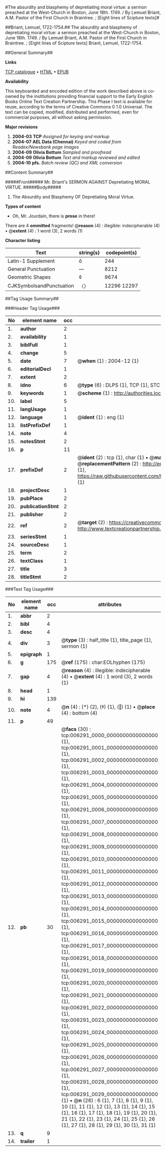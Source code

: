 #The absurdity and blasphemy of depretiating moral virtue: a sermon preached at the West-Church in Boston, June 18th. 1749. / By Lemuel Briant, A.M. Pastor of the First Church in Braintree. ; [Eight lines of Scipture texts]#

##Briant, Lemuel, 1722-1754.##
The absurdity and blasphemy of depretiating moral virtue: a sermon preached at the West-Church in Boston, June 18th. 1749. / By Lemuel Briant, A.M. Pastor of the First Church in Braintree. ; [Eight lines of Scipture texts]
Briant, Lemuel, 1722-1754.

##General Summary##

**Links**

[TCP catalogue](http://www.ota.ox.ac.uk/tcp/)  • 
[HTML](http://tei.it.ox.ac.uk/tcp/Texts-HTML/free/N05/N05016.html)  • 
[EPUB](http://tei.it.ox.ac.uk/tcp/Texts-EPUB/free/N05/N05016.epub)

**Availability**

This keyboarded and encoded edition of the
	       work described above is co-owned by the institutions
	       providing financial support to the Early English Books
	       Online Text Creation Partnership. This Phase I text is
	       available for reuse, according to the terms of Creative
	       Commons 0 1.0 Universal. The text can be copied,
	       modified, distributed and performed, even for
	       commercial purposes, all without asking permission.

**Major revisions**

1. __2004-03__ __TCP__ *Assigned for keying and markup*
1. __2004-07__ __AEL Data (Chennai)__ *Keyed and coded from Readex/Newsbank page images*
1. __2004-09__ __Olivia Bottum__ *Sampled and proofread*
1. __2004-09__ __Olivia Bottum__ *Text and markup reviewed and edited*
1. __2004-10__ __pfs.__ *Batch review (QC) and XML conversion*

##Content Summary##

#####Front#####
Mr. Briant's SERMON AGAINST Depretiating MORAL VIRTUE.
#####Body#####

1. The Absurdity and Blasphemy OF Depretiating Moral Virtue.

**Types of content**

  * Oh, Mr. Jourdain, there is **prose** in there!

There are 4 **ommitted** fragments! 
 @__reason__ (4) : illegible: indecipherable (4)  •  @__extent__ (4) : 1 word (3), 2 words (1)

**Character listing**


|Text|string(s)|codepoint(s)|
|---|---|---|
|Latin-1 Supplement|ô|244|
|General Punctuation|—|8212|
|Geometric Shapes|◊|9674|
|CJKSymbolsandPunctuation|〈〉|12296 12297|

##Tag Usage Summary##

###Header Tag Usage###

|No|element name|occ|attributes|
|---|---|---|---|
|1.|__author__|2||
|2.|__availability__|1||
|3.|__biblFull__|1||
|4.|__change__|5||
|5.|__date__|7| @__when__ (1) : 2004-12 (1)|
|6.|__editorialDecl__|1||
|7.|__extent__|2||
|8.|__idno__|6| @__type__ (6) : DLPS (1), TCP (1), STC (1), NOTIS (1), IMAGE-SET (1), EVANS-CITATION (1)|
|9.|__keywords__|1| @__scheme__ (1) : http://authorities.loc.gov/ (1)|
|10.|__label__|5||
|11.|__langUsage__|1||
|12.|__language__|1| @__ident__ (1) : eng (1)|
|13.|__listPrefixDef__|1||
|14.|__note__|4||
|15.|__notesStmt__|2||
|16.|__p__|11||
|17.|__prefixDef__|2| @__ident__ (2) : tcp (1), char (1)  •  @__matchPattern__ (2) : ([0-9\-]+):([0-9IVX]+) (1), (.+) (1)  •  @__replacementPattern__ (2) : http://eebo.chadwyck.com/downloadtiff?vid=$1&page=$2 (1), https://raw.githubusercontent.com/textcreationpartnership/Texts/master/tcpchars.xml#$1 (1)|
|18.|__projectDesc__|1||
|19.|__pubPlace__|2||
|20.|__publicationStmt__|2||
|21.|__publisher__|2||
|22.|__ref__|2| @__target__ (2) : https://creativecommons.org/publicdomain/zero/1.0/ (1), http://www.textcreationpartnership.org/docs/. (1)|
|23.|__seriesStmt__|1||
|24.|__sourceDesc__|1||
|25.|__term__|2||
|26.|__textClass__|1||
|27.|__title__|3||
|28.|__titleStmt__|2||


###Text Tag Usage###

|No|element name|occ|attributes|
|---|---|---|---|
|1.|__abbr__|2||
|2.|__bibl__|4||
|3.|__desc__|4||
|4.|__div__|3| @__type__ (3) : half_title (1), title_page (1), sermon (1)|
|5.|__epigraph__|1||
|6.|__g__|175| @__ref__ (175) : char:EOLhyphen (175)|
|7.|__gap__|4| @__reason__ (4) : illegible: indecipherable (4)  •  @__extent__ (4) : 1 word (3), 2 words (1)|
|8.|__head__|1||
|9.|__hi__|139||
|10.|__note__|4| @__n__ (4) : (*) (2), (‡) (1), (‖) (1)  •  @__place__ (4) : bottom (4)|
|11.|__p__|49||
|12.|__pb__|30| @__facs__ (30) : tcp:006291_0000_0000000000000000 (1), tcp:006291_0001_0000000000000000 (1), tcp:006291_0002_0000000000000000 (1), tcp:006291_0003_0000000000000000 (1), tcp:006291_0004_0000000000000000 (1), tcp:006291_0005_0000000000000000 (1), tcp:006291_0006_0000000000000000 (1), tcp:006291_0007_0000000000000000 (1), tcp:006291_0008_0000000000000000 (1), tcp:006291_0009_0000000000000000 (1), tcp:006291_0010_0000000000000000 (1), tcp:006291_0011_0000000000000000 (1), tcp:006291_0012_0000000000000000 (1), tcp:006291_0013_0000000000000000 (1), tcp:006291_0014_0000000000000000 (1), tcp:006291_0015_0000000000000000 (1), tcp:006291_0016_0000000000000000 (1), tcp:006291_0017_0000000000000000 (1), tcp:006291_0018_0000000000000000 (1), tcp:006291_0019_0000000000000000 (1), tcp:006291_0020_0000000000000000 (1), tcp:006291_0021_0000000000000000 (1), tcp:006291_0022_0000000000000000 (1), tcp:006291_0023_0000000000000000 (1), tcp:006291_0024_0000000000000000 (1), tcp:006291_0025_0000000000000000 (1), tcp:006291_0026_0000000000000000 (1), tcp:006291_0027_0000000000000000 (1), tcp:006291_0028_0000000000000000 (1), tcp:006291_0029_0000000000000000 (1)  •  @__n__ (26) : 6 (1), 7 (1), 8 (1), 9 (1), 10 (1), 11 (1), 12 (1), 13 (1), 14 (1), 15 (1), 16 (1), 17 (1), 18 (1), 19 (1), 20 (1), 21 (1), 22 (1), 23 (1), 24 (1), 25 (1), 26 (1), 27 (1), 28 (1), 29 (1), 30 (1), 31 (1)|
|13.|__q__|9||
|14.|__trailer__|1||
